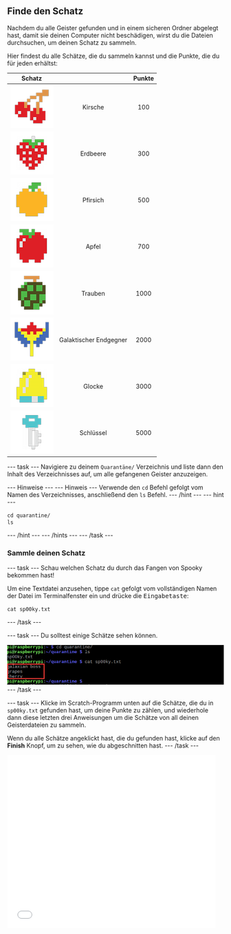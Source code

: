 ## Finde den Schatz

Nachdem du alle Geister gefunden und in einem sicheren Ordner abgelegt hast, damit sie deinen Computer nicht beschädigen, wirst du die Dateien durchsuchen, um deinen Schatz zu sammeln.

Hier findest du alle Schätze, die du sammeln kannst und die Punkte, die du für jeden erhältst:

|                       Schatz                        |                        | Punkte |
|:---------------------------------------------------:|:----------------------:|:------:|
|         ![Kirsche](images/fruitcherry.png)          |        Kirsche         |  100   |
|       ![Erdbeere](images/fruitstrawberry.png)       |        Erdbeere        |  300   |
|         ![Pfirsich](images/fruitpeach.png)          |        Pfirsich        |  500   |
|           ![Apfel](images/fruitapple.png)           |         Apfel          |  700   |
|         ![Trauben](images/fruitgrapes.png)          |        Trauben         |  1000  |
| ![Galaktischer Endgegner](images/fruitgalaxian.png) | Galaktischer Endgegner |  2000  |
|           ![Glocke](images/fruitbell.png)           |         Glocke         |  3000  |
|          ![Schlüssel](images/fruitkey.png)          |       Schlüssel        |  5000  |


\--- task \--- Navigiere zu deinem `Quarantäne/` Verzeichnis und liste dann den Inhalt des Verzeichnisses auf, um alle gefangenen Geister anzuzeigen.

\--- Hinweise \--- \--- Hinweis \--- Verwende den `cd` Befehl gefolgt vom Namen des Verzeichnisses, anschließend den `ls` Befehl. \--- /hint \--- \--- hint \---

    cd quarantine/
    ls
    

\--- /hint \--- \--- /hints \--- \--- /task \---

### Sammle deinen Schatz

\--- task \--- Schau welchen Schatz du durch das Fangen von Spooky bekommen hast!

Um eine Textdatei anzusehen, tippe `cat` gefolgt vom vollständigen Namen der Datei im Terminalfenster ein und drücke die <kbd>Eingabetaste</kbd>:

    cat sp00ky.txt
    

\--- /task \---

\--- task \--- Du solltest einige Schätze sehen können.

![Finde den Schatz](images/findtreasure.png) \--- /task \---

\--- task \--- Klicke im Scratch-Programm unten auf die Schätze, die du in `sp00ky.txt` gefunden hast, um deine Punkte zu zählen, und wiederhole dann diese letzten drei Anweisungen um die Schätze von all deinen Geisterdateien zu sammeln.

Wenn du alle Schätze angeklickt hast, die du gefunden hast, klicke auf den **Finish** Knopf, um zu sehen, wie du abgeschnitten hast. \--- /task \---

<div class="scratch-preview">
<iframe allowtransparency="true" width="485" height="402" src="//scratch.mit.edu/projects/embed/226468273/?autostart=false" frameborder="0" allowfullscreen mark="crwd-mark"></iframe>
</div>
